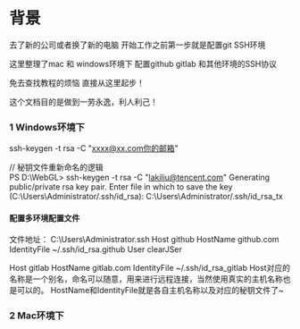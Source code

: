# 背景
去了新的公司或者换了新的电脑 开始工作之前第一步就是配置git SSH环境 

这里整理了mac 和 windows环境下 配置github gitlab 和其他环境的SSH协议 

免去查找教程的烦恼 直接从这里起步！

这个文档目的是做到一劳永逸，利人利己！

### 1 Windows环境下

ssh-keygen -t rsa  -C "xxxx@xx.com你的邮箱"

// 秘钥文件重新命名的逻辑  
PS D:\WebGL> ssh-keygen -t rsa  -C "lakiliu@tencent.com"
Generating public/private rsa key pair.
Enter file in which to save the key (C:\Users\Administrator/.ssh/id_rsa): C:\Users\Administrator/.ssh/id_rsa_tx

#### 配置多环境配置文件
文件地址：  C:\Users\Administrator\.ssh
Host github
HostName github.com
IdentityFile ~/.ssh/id_rsa.github
User clearJSer

Host gitlab
HostName  gitlab.com
     IdentityFile ~/.ssh/id_rsa_gitlab
Host对应的名称是一个别名，命名可以随意，用来进行远程连接，当然使用真实的主机名称也是可以的。
HostName和IdentityFile就是各自主机名称以及对应的秘钥文件了~

### 2 Mac环境下
